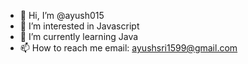 - 👋 Hi, I’m @ayush015
- 👀 I’m interested in Javascript 
- 🌱 I’m currently learning Java
- 📫 How to reach me email: ayushsri1599@gmail.com

<!---
ayush015/ayush015 is a ✨ special ✨ repository because its `README.md` (this file) appears on your GitHub profile.
You can click the Preview link to take a look at your changes.
--->

